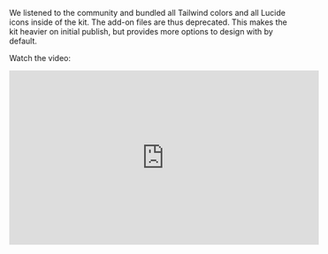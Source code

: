 <script context="module" lang="ts">
    import type { BlogFrontmatter } from '$lib/blog/types';


    export const metadata: BlogFrontmatter = {
        title: '0.2.0 - Icons and colors now bundled',
        date: '2025-08-18',
        author: 'Johan Ronsse'
    }
</script>

We listened to the community and bundled all Tailwind colors and all Lucide icons inside of the kit. The add-on files are thus deprecated. This makes the kit heavier on initial publish, but provides more options to design with by default.

Watch the video:

<iframe width="560" height="315" src="https://www.youtube.com/embed/WxItXWrCnV0?si=6KEss-wrhOJLxY73" title="YouTube video player" frameborder="0" allow="accelerometer; autoplay; clipboard-write; encrypted-media; gyroscope; picture-in-picture; web-share" referrerpolicy="strict-origin-when-cross-origin" allowfullscreen></iframe>

